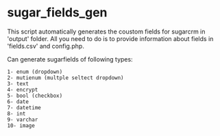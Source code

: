 # sugar_fields_gen
This script automatically generates the coustom fields for sugarcrm in 'output' folder.
All you need to do is to provide information about fields in 'fields.csv' and config.php.

Can generate sugarfields of following types:

	1- enum (dropdown)
	2- mutienum (multple seltect dropdown)
	3- text
	4- encrypt
	5- bool (checkbox)
	6- date
	7- datetime
	8- int
	9- varchar
	10- image